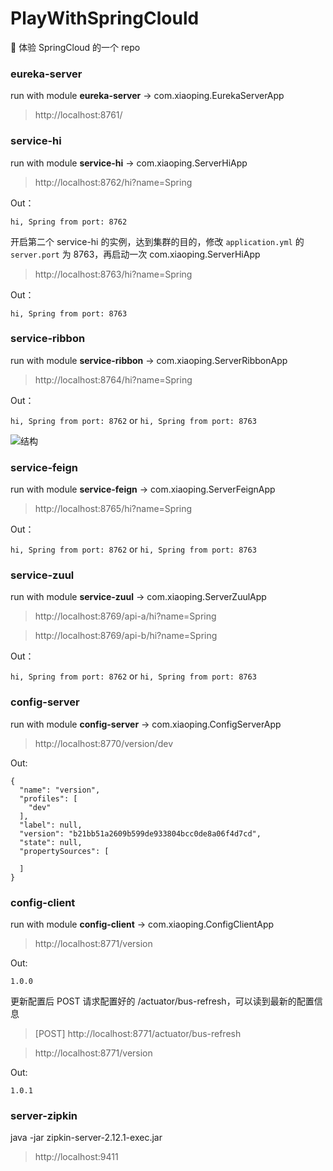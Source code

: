 # PlayWithSpringClould

🍰 体验 SpringCloud 的一个 repo

### eureka-server

run with module **eureka-server** -> com.xiaoping.EurekaServerApp

> http://localhost:8761/

### service-hi

run with module **service-hi** -> com.xiaoping.ServerHiApp

> http://localhost:8762/hi?name=Spring

Out：

`hi, Spring from port: 8762`

开启第二个 service-hi 的实例，达到集群的目的，修改 `application.yml` 的 `server.port` 为 8763，再启动一次 com.xiaoping.ServerHiApp

> http://localhost:8763/hi?name=Spring

Out：

`hi, Spring from port: 8763`

### service-ribbon

run with module **service-ribbon** -> com.xiaoping.ServerRibbonApp

> http://localhost:8764/hi?name=Spring

Out：

`hi, Spring from port: 8762` or `hi, Spring from port: 8763`

![结构](http://upload-images.jianshu.io/upload_images/2279594-9f10b702188a129d.png)


### service-feign

run with module **service-feign** -> com.xiaoping.ServerFeignApp

> http://localhost:8765/hi?name=Spring

Out：

`hi, Spring from port: 8762` or `hi, Spring from port: 8763`

### service-zuul

run with module **service-zuul** -> com.xiaoping.ServerZuulApp

> http://localhost:8769/api-a/hi?name=Spring

> http://localhost:8769/api-b/hi?name=Spring

Out：

`hi, Spring from port: 8762` or `hi, Spring from port: 8763`

### config-server

run with module **config-server** -> com.xiaoping.ConfigServerApp

> http://localhost:8770/version/dev

Out:

```
{
  "name": "version",
  "profiles": [
    "dev"
  ],
  "label": null,
  "version": "b21bb51a2609b599de933804bcc0de8a06f4d7cd",
  "state": null,
  "propertySources": [

  ]
}
```

### config-client

run with module **config-client** -> com.xiaoping.ConfigClientApp

> http://localhost:8771/version

Out:

`1.0.0`

更新配置后 POST 请求配置好的 /actuator/bus-refresh，可以读到最新的配置信息

> [POST] http://localhost:8771/actuator/bus-refresh

> http://localhost:8771/version

Out:

`1.0.1`

### server-zipkin

java -jar zipkin-server-2.12.1-exec.jar

> http://localhost:9411